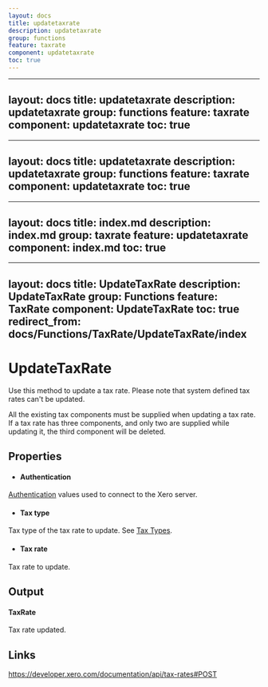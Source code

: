 ```yaml
---
layout: docs
title: updatetaxrate
description: updatetaxrate
group: functions
feature: taxrate
component: updatetaxrate
toc: true
---
```

---
layout: docs
title: updatetaxrate
description: updatetaxrate
group: functions
feature: taxrate
component: updatetaxrate
toc: true
---
---
layout: docs
title: updatetaxrate
description: updatetaxrate
group: functions
feature: taxrate
component: updatetaxrate
toc: true
---
---
layout: docs
title: index.md
description: index.md
group: taxrate
feature: updatetaxrate
component: index.md
toc: true
---
---
layout: docs
title: UpdateTaxRate
description: UpdateTaxRate
group: Functions
feature: TaxRate
component: UpdateTaxRate
toc: true
redirect_from: docs/Functions/TaxRate/UpdateTaxRate/index
---
UpdateTaxRate
============

Use this method to update a tax rate. Please note that system defined tax rates can't be updated.

All the existing tax components must be supplied when updating a tax rate. If a tax rate has three components, and only two are supplied while updating it, the third component will be deleted.

Properties
----------

- #### Authentication
[Authentication](../../../Common/Authentication/Index.md) values used to connect to the Xero server.
- #### Tax type
Tax type of the tax rate to update. See [Tax Types](https://developer.xero.com/documentation/api/types/#TaxTypes).
- #### Tax rate
Tax rate to update.


Output
-----
#### TaxRate
Tax rate updated.

Links
-----

https://developer.xero.com/documentation/api/tax-rates#POST
